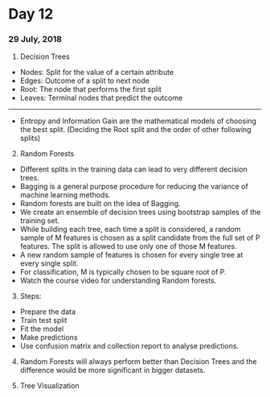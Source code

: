 # Day 12
### 29 July, 2018

1. Decision Trees
  * Nodes: Split for the value of a certain attribute
  * Edges: Outcome of a split to next node
  * Root: The node that performs the first split
  * Leaves: Terminal nodes that predict the outcome
   ---
  * Entropy and Information Gain are the mathematical models of choosing the best split. (Deciding the Root split and the order of other following splits)

2. Random Forests
  * Different splits in the training data can lead to very different decision trees.
  * Bagging is a general purpose procedure for reducing the variance of machine learning methods.
  * Random forests are built on the idea of Bagging.
  * We create an ensemble of decision trees using bootstrap samples of the training set.
  * While building each tree, each time a split is considered, a random sample of M features is chosen as a split candidate from the full set of P features. The split is allowed to use only one of those M features.
  * A new random sample of features is chosen for every single tree at every single split.
  * For classification, M is typically chosen to be square root of P.
  * Watch the course video for understanding Random forests.

3. Steps:
  * Prepare the data
  * Train test split
  * Fit the model
  * Make predictions
  * Use confusion matrix and collection report to analyse predictions.

4. Random Forests will always perform better than Decision Trees and the difference would be more significant in bigger datasets.

5. Tree Visualization